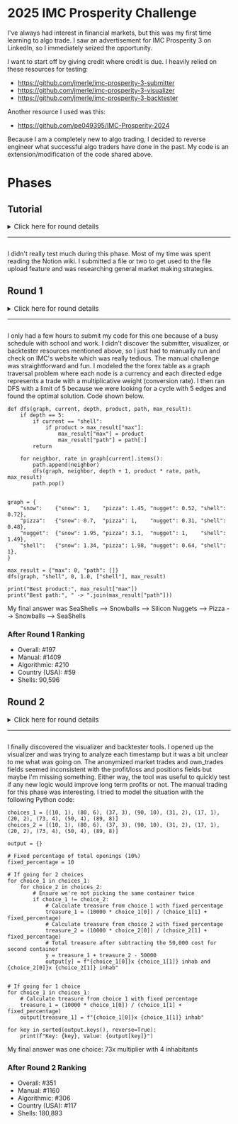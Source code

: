 # 2025 IMC Prosperity Challenge

I've always had interest in financial markets, but this was my first time learning to algo trade. I saw an advertisement for IMC Prosperity 3 on LinkedIn, so I immediately seized the opportunity.

I want to start off by giving credit where credit is due. I heavily relied on these resources for testing:
- https://github.com/jmerle/imc-prosperity-3-submitter
- https://github.com/jmerle/imc-prosperity-3-visualizer
- https://github.com/jmerle/imc-prosperity-3-backtester

Another resource I used was this:
- https://github.com/pe049395/IMC-Prosperity-2024

Because I am a completely new to algo trading, I decided to reverse engineer what successful algo traders have done in the past. My code is an extension/modification of the code shared above. 

# Phases

## Tutorial
<details>
  <summary>
    <span style="font-size:15px">Click here for round details</span>
    <hr/>
  </summary>
  
    In the tutorial round there are two tradable goods: `Rainforest Resin` and `Kelp`. While the value of the `Rainforest Resin` has been stable throughout the history of the archipelago, the value of `Kelp` has been going up and down over time. 

    Position limits for the newly introduced products:

    - `RAINFOREST_RESIN`: 50
    - `KELP`: 50

    ⚠️ All algorithms uploaded in the tutorial round will be processed and generate results instantly, so you can experiment with different programs and strategies.
</details>

I didn't really test much during this phase. Most of my time was spent reading the Notion wiki. I submitted a file or two to get used to the file upload feature and was researching general market making strategies.

## Round 1
<details>
  <summary>
    <span style="font-size:15px">Click here for round details</span>
    <hr/>
  </summary>

    ## Algorithm challenge

    The first three tradable products are introduced: : `Rainforest Resin` , `Kelp`, and `Squid Ink`. The value of the `Rainforest Resin` has been stable throughout the history of the archipelago, the value of `Kelp` has been going up and down over time, and the value of `Squid Ink` can also swing a bit, but some say there is a pattern to be discovered in its prize progression. All algorithms uploaded in the tutorial round will be processed and generate results instantly, so you can experiment with different programs and strategies.

    Position limits for the newly introduced products:

    - `RAINFOREST_RESIN`: 50
    - `KELP`: 50
    - `SQUID_INK`: 50

    ### Hint

    Squid Ink can be a very volatile product with price having large swings. Making a two-sided market or carrying position can be risky for such an instrument. However, with large swings comes large reversion. Squid Ink prices show more tendency to revert short term swings in price.

    A metric to keep track of the size of deviation/swing from recent average could help in trading profitable positions.

    ## Manual challenge

    You get the chance to do a series of trades in some foreign island currencies. The first trade is a conversion of your SeaShells into a foreign currency, the last trade is a conversion from a foreign currency into SeaShells. Everything in between is up to you. Give some thought to what series of trades you would like to do, as there might be an opportunity to walk away with more shells than you arrived with.
</details>





I only had a few hours to submit my code for this one because of a busy schedule with school and work. I didn't discover the submitter, visualizer, or backtester resources mentioned above, so I just had to manually run and check on IMC's website which was really tedious. The manual challenge was straightforward and fun. I modeled the the forex table as a graph traversal problem where each node is a currency and each directed edge represents a trade with a multiplicative weight (conversion rate). I then ran DFS with a limit of 5 because we were looking for a cycle with 5 edges and found the optimal solution. Code shown below.

```
def dfs(graph, current, depth, product, path, max_result):
    if depth == 5:
        if current == "shell":
            if product > max_result["max"]:
                max_result["max"] = product
                max_result["path"] = path[:]
        return

    for neighbor, rate in graph[current].items():
        path.append(neighbor)
        dfs(graph, neighbor, depth + 1, product * rate, path, max_result)
        path.pop()


graph = {
    "snow":    {"snow": 1,    "pizza": 1.45, "nugget": 0.52, "shell": 0.72},
    "pizza":   {"snow": 0.7,  "pizza": 1,    "nugget": 0.31, "shell": 0.48},
    "nugget":  {"snow": 1.95, "pizza": 3.1,  "nugget": 1,    "shell": 1.49},
    "shell":   {"snow": 1.34, "pizza": 1.98, "nugget": 0.64, "shell": 1},
}

max_result = {"max": 0, "path": []}
dfs(graph, "shell", 0, 1.0, ["shell"], max_result)

print("Best product:", max_result["max"])
print("Best path:", " -> ".join(max_result["path"]))
```

My final answer was SeaShells --> Snowballs --> Silicon Nuggets --> Pizza --> Snowballs --> SeaShells

### After Round 1 Ranking
- Overall: #197
- Manual: #1409
- Algorithmic: #210
- Country (USA): #59
- Shells: 90,596

## Round 2

<details>
  <summary>
    <span style="font-size:15px">Click here for round details</span>
    <hr/>
  </summary>

    ## Algorithm challenge

    In this second round, you’ll find that everybody on the archipelago loves to picnic. Therefore, in addition to the products from round one, two Picnic Baskets are now available as a tradable good. 

    `PICNIC_BASKET1` contains three products: 

    1. Six (6) `CROISSANTS`
    2. Three (3) `JAMS`
    3. One (1) `DJEMBE`

    `PICNIC_BASKET2` contains just two products: 

    1. Four (4) `CROISSANTS`
    2. Two (2) `JAMS`

    Aside from the Picnic Baskets, you can now also trade the three products individually on the island exchange. 

    Position limits for the newly introduced products:

    - `CROISSANTS`: 250
    - `JAM`: 350
    - `DJEMBE`: 60
    - `PICNIC_BASKET1`: 60
    - `PICNIC_BASKET2`: 100

    ## Manual challenge

    Some shipping containers with valuables inside washed ashore. You get to choose a maximum of two containers to open and receive the valuable contents from. The first container you open is free of charge, but for the second one you will have to pay some SeaShells. Keep in mind that you are not the only one choosing containers and making a claim on its contents. You will have to split the spoils with all others that choose the same container. So, choose carefully. 

    Here's a breakdown of how your profit from a container will be computed:
    Every container has its **treasure multiplier** (up to 90) and number of **inhabitants** (up to 10) that will be choosing that particular container. The container’s total treasure is the product of the **base treasure** (10 000, same for all containers) and the container’s specific treasure multiplier. However, the resulting amount is then divided by the sum of the inhabitants that choose the same container and the percentage of opening this specific container of the total number of times a container has been opened (by all players). 

    For example, if **5 inhabitants** choose a container, and **this container was chosen** **10% of the total number of times a container has been opened** (by all players), the prize you get from that container will be divided by 15. After the division, **costs for opening a container** apply (if there are any), and profit is what remains.

</details>

I finally discovered the visualizer and backtester tools. I opened up the visualizer and was trying to analyze each timestamp but it was a bit unclear to me what was going on. The anonymized market trades and own_trades fields seemed inconsistent with the profit/loss and positions fields but maybe I'm missing something. Either way, the tool was useful to quickly test if any new logic would improve long term profits or not. The manual trading for this phase was interesting. I tried to model the situation with the following Python code:

```
choices_1 = [(10, 1), (80, 6), (37, 3), (90, 10), (31, 2), (17, 1), (20, 2), (73, 4), (50, 4), (89, 8)]
choices_2 = [(10, 1), (80, 6), (37, 3), (90, 10), (31, 2), (17, 1), (20, 2), (73, 4), (50, 4), (89, 8)]

output = {}

# Fixed percentage of total openings (10%)
fixed_percentage = 10

# If going for 2 choices
for choice_1 in choices_1:
    for choice_2 in choices_2:
        # Ensure we're not picking the same container twice
        if choice_1 != choice_2:
            # Calculate treasure from choice 1 with fixed percentage
            treasure_1 = (10000 * choice_1[0]) / (choice_1[1] + fixed_percentage)
            # Calculate treasure from choice 2 with fixed percentage
            treasure_2 = (10000 * choice_2[0]) / (choice_2[1] + fixed_percentage)
            # Total treasure after subtracting the 50,000 cost for second container
            y = treasure_1 + treasure_2 - 50000
            output[y] = f"{choice_1[0]}x {choice_1[1]} inhab and {choice_2[0]}x {choice_2[1]} inhab"


# If going for 1 choice
for choice_1 in choices_1:
    # Calculate treasure from choice 1 with fixed percentage
    treasure_1 = (10000 * choice_1[0]) / (choice_1[1] + fixed_percentage)
    output[treasure_1] = f"{choice_1[0]}x {choice_1[1]} inhab"

for key in sorted(output.keys(), reverse=True):
    print(f"Key: {key}, Value: {output[key]}")
```

My final answer was one choice: 73x multiplier with 4 inhabitants

### After Round 2 Ranking
- Overall: #351
- Manual: #1160
- Algorithmic: #306
- Country (USA): #117
- Shells: 180,893